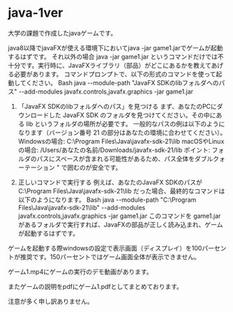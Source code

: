 # java-1ver
大学の課題で作成したjavaゲームです。

java8以降でjavaFXが使える環境下においてjava -jar game1.jarでゲームが起動するはずです。
それ以外の場合
java -jar game1.jar というコマンドだけでは不十分です。実行時に、JavaFXライブラリ（部品）がどこにあるかを教えてあげる必要があります。
コマンドプロンプトで、以下の形式のコマンドを使って起動してください。
Bash
java --module-path "JavaFX SDKのlibフォルダへのパス" --add-modules javafx.controls,javafx.graphics -jar game1.jar
1. 「JavaFX SDKのlibフォルダへのパス」を見つける
まず、あなたのPCにダウンロードした JavaFX SDK のフォルダを見つけてください。その中にある lib というフォルダの場所が必要です。
一般的なパスの例は以下のようになります（バージョン番号 21 の部分はあなたの環境に合わせてください）。
Windowsの場合:
C:\Program Files\Java\javafx-sdk-21\lib
macOSやLinuxの場合:
/Users/あなたの名前/Downloads/javafx-sdk-21/lib
ポイント: フォルダのパスにスペースが含まれる可能性があるため、パス全体をダブルクォーテーション " で囲むのが安全です。

2. 正しいコマンドで実行する
例えば、あなたのJavaFX SDKのパスが C:\Program Files\Java\javafx-sdk-21\lib だった場合、最終的なコマンドは以下のようになります。
Bash
java --module-path "C:\Program Files\Java\javafx-sdk-21\lib" --add-modules javafx.controls,javafx.graphics -jar game1.jar
このコマンドを game1.jar があるフォルダで実行すれば、JavaFXの部品が正しく読み込まれ、ゲームが起動するはずです。

ゲームを起動する際windowsの設定で表示画面（ディスプレイ）を100パーセントが推奨です。150パーセントではゲーム画面全体が表示できません。

ゲーム1.mp4にゲームの実行のデモ動画があります。

またゲームの説明をpdfにゲーム1.pdfとしてまとめております。

注意が多く申し訳ありません。
